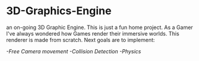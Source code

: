 # 3D-Graphics-Engine
an on-going 3D Graphic Engine. This is just a fun home project. 
As a Gamer I've always wondered how Games render their immersive worlds. 
This renderer is made from scratch. Next goals are to implement:

*-Free Camera movement
-Collision Detection
-Physics*
